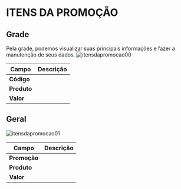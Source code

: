 # ITENS DA PROMOÇÃO

## Grade
Pela grade, podemos visualizar suas principais informações e fazer a manutenção de seus dados.
![itensdapromocao00](https://raw.githubusercontent.com/netforcews/docs-erp/master/geral/imagens/itensdapromocao00.png)

Campo | Descrição
------|----------
**Código** | 
**Produto** | 
**Valor** | 
## Geral
![itensdapromocao01](https://raw.githubusercontent.com/netforcews/docs-erp/master/geral/imagens/itensdapromocao01.png)

Campo | Descrição
------|----------
**Promoção** | 
**Produto** | 
**Valor** | 
